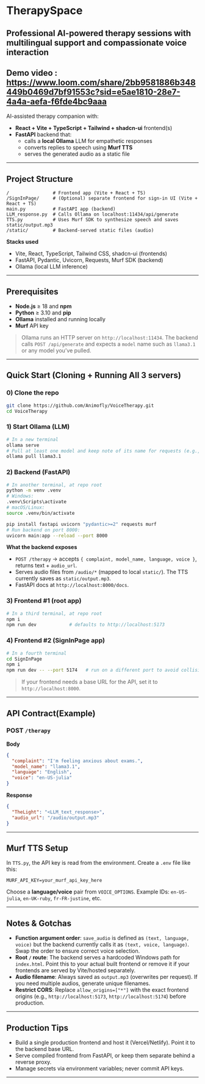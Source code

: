 # TherapySpace
Professional AI-powered therapy sessions with multilingual support and compassionate voice interaction
---
Demo video : https://www.loom.com/share/2bb9581886b348449b0469d7bf91553c?sid=e5ae1810-28e7-4a4a-aefa-f6fde4bc9aaa
---

AI-assisted therapy companion with:
- **React + Vite + TypeScript + Tailwind + shadcn-ui** frontend(s)
- **FastAPI** backend that:
  - calls a **local Ollama** LLM for empathetic responses
  - converts replies to speech using **Murf TTS**
  - serves the generated audio as a static file

---

## Project Structure

```
/                # Frontend app (Vite + React + TS)
/SignInPage/     # (Optional) separate frontend for sign-in UI (Vite + React + TS)
main.py          # FastAPI app (backend)
LLM_response.py  # Calls Ollama on localhost:11434/api/generate
TTS.py           # Uses Murf SDK to synthesize speech and saves static/output.mp3
/static/         # Backend-served static files (audio)
```

**Stacks used**
- Vite, React, TypeScript, Tailwind CSS, shadcn-ui (frontends)
- FastAPI, Pydantic, Uvicorn, Requests, Murf SDK (backend)
- Ollama (local LLM inference)

---

## Prerequisites

- **Node.js** ≥ 18 and **npm**
- **Python** ≥ 3.10 and **pip**
- **Ollama** installed and running locally
- **Murf** API key

> Ollama runs an HTTP server on `http://localhost:11434`. The backend calls `POST /api/generate` and expects a `model` name such as `llama3.1` or any model you’ve pulled.

---

## Quick Start (Cloning + Running All 3 servers)

### 0) Clone the repo
```bash
git clone https://github.com/Animofly/VoiceTherapy.git
cd VoiceTherapy
```

### 1) Start Ollama (LLM)
```bash
# In a new terminal
ollama serve
# Pull at least one model and keep note of its name for requests (e.g., llama3.1)
ollama pull llama3.1
```

### 2) Backend (FastAPI)
```bash
# In another terminal, at repo root
python -m venv .venv
# Windows:
.venv\Scripts\activate
# macOS/Linux:
source .venv/bin/activate

pip install fastapi uvicorn "pydantic>=2" requests murf
# Run backend on port 8000:
uvicorn main:app --reload --port 8000
```

**What the backend exposes**
- `POST /therapy` → accepts `{ complaint, model_name, language, voice }`, returns text + `audio_url`.
- Serves audio files from `/audio/*` (mapped to local `static/`). The TTS currently saves as `static/output.mp3`.
- FastAPI docs at `http://localhost:8000/docs`.

### 3) Frontend #1 (root app)
```bash
# In a third terminal, at repo root
npm i
npm run dev            # defaults to http://localhost:5173
```

### 4) Frontend #2 (SignInPage app)
```bash
# In a fourth terminal
cd SignInPage
npm i
npm run dev -- --port 5174   # run on a different port to avoid collision
```

> If your frontend needs a base URL for the API, set it to `http://localhost:8000`.

---

## API Contract(Example)

### POST `/therapy`
**Body**
```json
{
  "complaint": "I'm feeling anxious about exams.",
  "model_name": "llama3.1",
  "language": "English",
  "voice": "en-US-julia"
}
```

**Response**
```json
{
  "TheLight": "<LLM_text_response>",
  "audio_url": "/audio/output.mp3"
}
```

---

## Murf TTS Setup

In `TTS.py`, the API key is read from the environment. Create a `.env` file like this:

```
MURF_API_KEY=your_murf_api_key_here
```

Choose a **language/voice** pair from `VOICE_OPTIONS`. Example IDs: `en-US-julia`, `en-UK-ruby`, `fr-FR-justine`, etc.

---

## Notes & Gotchas

- **Function argument order**: `save_audio` is defined as `(text, language, voice)` but the backend currently calls it as `(text, voice, language)`. Swap the order to ensure correct voice selection.
- **Root `/` route**: The backend serves a hardcoded Windows path for `index.html`. Point this to your actual built frontend or remove it if your frontends are served by Vite/hosted separately.
- **Audio filename**: Always saved as `output.mp3` (overwrites per request). If you need multiple audios, generate unique filenames.
- **Restrict CORS**: Replace `allow_origins=["*"]` with the exact frontend origins (e.g., `http://localhost:5173`, `http://localhost:5174`) before production.

---

## Production Tips

- Build a single production frontend and host it (Vercel/Netlify). Point it to the backend base URL.
- Serve compiled frontend from FastAPI, or keep them separate behind a reverse proxy.
- Manage secrets via environment variables; never commit API keys.

---




